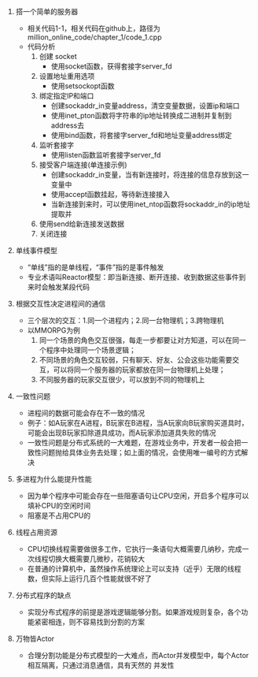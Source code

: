 1. 搭一个简单的服务器
	+ 相关代码1-1，相关代码在github上，路径为million_online_code/chapter_1/code_1.cpp
	+ 代码分析
		1. 创建 socket
			+ 使用socket函数，获得套接字server_fd
		2. 设置地址重用选项
			+ 使用setsockopt函数
		3. 绑定指定IP和端口
			+ 创建sockaddr_in变量address，清空变量数据，设置ip和端口
			+ 使用inet_pton函数将字符串的ip地址转换成二进制并复制到address去
			+ 使用bind函数，将套接字server_fd和地址变量address绑定
		4. 监听套接字
			+ 使用listen函数监听套接字server_fd
		5. 接受客户端连接(单连接示例)
			+ 创建sockaddr_in变量，当有新连接时，将连接的信息存放到这一变量中
			+ 使用accept函数挂起，等待新连接接入
			+ 当新连接到来时，可以使用inet_ntop函数将sockaddr_in的ip地址提取并
		6. 使用send给新连接发送数据
		7. 关闭连接
	
2. 单线事件模型
	+ “单线”指的是单线程，“事件”指的是事件触发
	+ 专业术语叫Reactor模型：即当新连接、断开连接、收到数据这些事件到来时会触发某段代码

3. 根据交互性决定进程间的通信
	+ 三个层次的交互：1.同一个进程内；2.同一台物理机；3.跨物理机
	+ 以MMORPG为例
		1. 同一个场景的角色交互很强，每走一步都要让对方知道，可以在同一个程序中处理同一个场景逻辑；
		2. 不同场景的角色交互较弱，只有聊天、好友、公会这些功能需要交互，可以将同一个服务器的玩家都放在同一台物理机上处理；
		3. 不同服务器的玩家交互很少，可以放到不同的物理机上

4. 一致性问题
	+ 进程间的数据可能会存在不一致的情况
	+ 例子：如A玩家在A进程，B玩家在B进程，当A玩家向B玩家购买道具时，可能会出现B玩家扣除道具成功，而A玩家添加道具失败的情况
	+ 一致性问题是分布式系统的一大难题，在游戏业务中，开发者一般会把一致性问题抛给具体业务去处理；如上面的情况，会使用唯一编号的方式解决

5. 多进程为什么能提升性能
	+ 因为单个程序中可能会存在一些阻塞语句让CPU空闲，开启多个程序可以填补CPU的空闲时间
	+ 阻塞是不占用CPU的

6. 线程占用资源
	+ CPU切换线程需要做很多工作，它执行一条语句大概需要几纳秒，完成一次线程切换大概需要几微秒，花销较大
	+ 在普通的计算机中，虽然操作系统理论上可以支持（近乎）无限的线程数，但实际上运行几百个性能就很不好了

7. 分布式程序的缺点
	+ 实现分布式程序的前提是游戏逻辑能够分割。如果游戏规则复杂，各个功能紧密相连，则不容易找到分割的方案

8. 万物皆Actor
	+ 合理分割功能是分布式模型的一大难点，而Actor并发模型中，每个Actor相互隔离，只通过消息通信，具有天然的
并发性